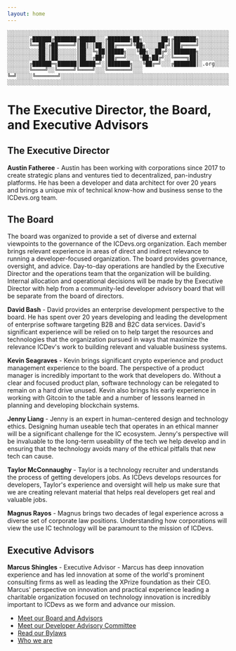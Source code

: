 ```yaml
---
layout: home
---
```


```text
░░░░░░░░░░░░░░░░░░░░░░░░░░░░░░░░░░░░░░░░░░░░░░░░░░░░░░░░░░░░░░░░░░░░░░░░░░░░░░░░░░░░░░░░░░░░░░░░░░░░░░░░░░░░░░░░░░░░░░░░░░░░░░░░░░░░░░░░░░░░░░░░░░░░░░░░░░░░░░░░░░░░░░
░░░░░░░╔██████╔███████╔█████░░░╔███████╗██╗░░░░░░██╗╔███████╗░░░░░░░░░░░░░░░░░░░░░░░░░░░░░░░░░░░░░░░░░░░░░░░░░░░░░░░░░░░░░░░░░░░░░░░░░░░░░░░░░░░░░░░░░░░░░░░░░░░░░░░░░
░░░░░░░╚══██░╔██═════╝║██║░║██░║██╔════╝╚██╗░░░░██╔╝║██╔════╝░░░░░░░░░░░░░░░░░░░░░░░░░░░░░░░░░░░░░░░░░░░░░░░░░░░░░░░░░░░░░░░░░░░░░░░░░░░░░░░░░░░░░░░░░░░░░░░░░░░░░░░░░
░░░░░░░░░░██░║██░░░░░░║██░░╚╗██║█████╗░░░╚██╗░░██╔╝░║███████╗░░░░░░░░░░░░░░░░░░░░░░░░░░░░░░░░░░░░░░░░░░░░░░░░░░░░░░░░░░░░░░░░░░░░░░░░░░░░░░░░░░░░░░░░░░░░░░░░░░░░░░░░░
░░░░░░░░░░██░║██░░░░░░║██░░╔██╝║██╔══╝░░░░╚██╗██╔╝░░╚════╗██║░░░░░░░░░░░░░░░░░░░░░░░░░░░░░░░░░░░░░░░░░░░░░░░░░░░░░░░░░░░░░░░░░░░░░░░░░░░░░░░░░░░░░░░░░░░░░░░░░░░░░░░░░
░░░░░░░╔██████═╗██████║█████═╝░║███████╗░░░╚██╔═╝░░░╔███████║░.org░░░░░░░░░░░░░░░░░░░░░░░░░░░░░░░░░░░░░░░░░░░░░░░░░░░░░░░░░░░░░░░░░░░░░░░░░░░░░░░░░░░░░░░░░░░░░░░░░░░░
░░░░░░░╚════╝░░╚═════╝╚════╝░░░╚═══════╝░░░ ╚═╝░░░░░╚═══════╝░░░░░░░░░░░░░░░░░░░░░░░░░░░░░░░░░░░░░░░░░░░░░░░░░░░░░░░░░░░░░░░░░░░░░░░░░░░░░░░░░░░░░░░░░░░░░░░░░░░░░░░░░
░░░░░░░░░░░░░░░░░░░░░░░░░░░░░░░░░░░░░░░░░░░░░░░░░░░░░░░░░░░░░░░░░░░░░░░░░░░░░░░░░░░░░░░░░░░░░░░░░░░░░░░░░░░░░░░░░░░░░░░░░░░░░░░░░░░░░░░░░░░░░░░░░░░░░░░░░░░░░░░░░░░░░░
```

# The Executive Director, the Board, and Executive Advisors

## The Executive Director

**Austin Fatheree** - Austin has been working with corporations since 2017 to create strategic plans and ventures tied to decentralized, pan-industry platforms.  He has been a developer and data architect for over 20 years and brings a unique mix of technical know-how and business sense to the ICDevs.org team.

## The Board

The board was organized to provide a set of diverse and external viewpoints to the governance of the ICDevs.org organization.  Each member brings relevant experience in areas of direct and indirect relevance to running a developer-focused organization.  The board provides governance, oversight, and advice.  Day-to-day operations are handled by the Executive Director and the operations team that the organization will be building. Internal allocation and operational decisions will be made by the Executive Director with help from a community-led developer advisory board that will be separate from the board of directors.

**David Bash** - David provides an enterprise development perspective to the board.  He has spent over 20 years developing and leading the development of enterprise software targeting B2B and B2C data services.  David's significant experience will be relied on to help target the resources and technologies that the organization pursued in ways that maximize the relevance ICDev's work to building relevant and valuable business systems.

**Kevin Seagraves** -  Kevin brings significant crypto experience and product management experience to the board.  The perspective of a product manager is incredibly important to the work that developers do. Without a clear and focused product plan, software technology can be relegated to remain on a hard drive unused.  Kevin also brings his early experience in working with Gitcoin to the table and a number of lessons learned in planning and developing blockchain systems.

**Jenny Liang** - Jenny is an expert in human-centered design and technology ethics.  Designing human useable tech that operates in an ethical manner will be a significant challenge for the IC ecosystem. Jenny's perspective will be invaluable to the long-term useability of the tech we help develop and in ensuring that the technology avoids many of the ethical pitfalls that new tech can cause.

**Taylor McConnaughy** - Taylor is a technology recruiter and understands the process of getting developers jobs.  As ICDevs develops resources for developers, Taylor's experience and oversight will help us make sure that we are creating relevant material that helps real developers get real and valuable jobs.

**Magnus Rayos** - Magnus brings two decades of legal experience across a diverse set of corporate law positions.  Understanding how corporations will view the use IC technology will be paramount to the mission of ICDevs.

## Executive Advisors

**Marcus Shingles** - Executive Advisor -  Marcus has deep innovation experience and has led innovation at some of the world's prominent consulting firms as well as leading the XPrize foundation as their CEO.  Marcus' perspective on innovation and practical experience leading a charitable organization focused on technology innovation is incredibly important to ICDevs as we form and advance our mission.

* [Meet our Board and Advisors](/board.html)
* [Meet our Developer Advisory Committee](/developer_advisory_committee.html)
* [Read our Bylaws](/bylaws.html)
* [Who we are](/who_we_are.html)